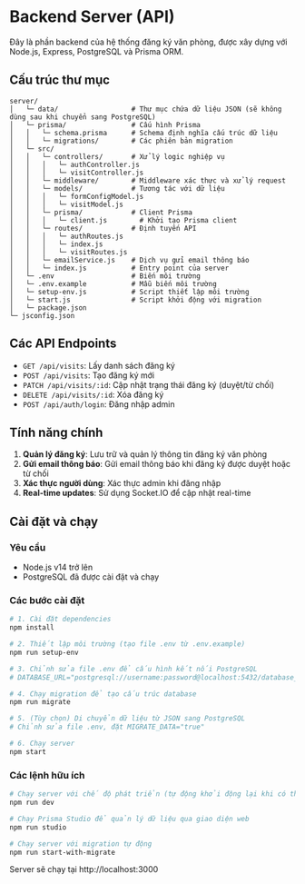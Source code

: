 # Backend Server (API)

Đây là phần backend của hệ thống đăng ký văn phòng, được xây dựng với Node.js, Express, PostgreSQL và Prisma ORM.

## Cấu trúc thư mục

```
server/
│   └─ data/                  # Thư mục chứa dữ liệu JSON (sẽ không dùng sau khi chuyển sang PostgreSQL)
│   └─ prisma/                # Cấu hình Prisma
│   │   └─ schema.prisma      # Schema định nghĩa cấu trúc dữ liệu
│   │   └─ migrations/        # Các phiên bản migration
│   └─ src/
│   │   └─ controllers/       # Xử lý logic nghiệp vụ
│   │   │   └─ authController.js
│   │   │   └─ visitController.js
│   │   └─ middleware/        # Middleware xác thực và xử lý request
│   │   └─ models/            # Tương tác với dữ liệu
│   │   │   └─ formConfigModel.js
│   │   │   └─ visitModel.js
│   │   └─ prisma/            # Client Prisma
│   │   │   └─ client.js        # Khởi tạo Prisma client
│   │   └─ routes/            # Định tuyến API
│   │   │   └─ authRoutes.js
│   │   │   └─ index.js
│   │   │   └─ visitRoutes.js
│   │   └─ emailService.js    # Dịch vụ gửi email thông báo
│   │   └─ index.js           # Entry point của server
│   └─ .env                   # Biến môi trường
│   └─ .env.example           # Mẫu biến môi trường
│   └─ setup-env.js           # Script thiết lập môi trường
│   └─ start.js               # Script khởi động với migration
│   └─ package.json
└─ jsconfig.json
```

## Các API Endpoints

- `GET /api/visits`: Lấy danh sách đăng ký
- `POST /api/visits`: Tạo đăng ký mới
- `PATCH /api/visits/:id`: Cập nhật trạng thái đăng ký (duyệt/từ chối)
- `DELETE /api/visits/:id`: Xóa đăng ký
- `POST /api/auth/login`: Đăng nhập admin

## Tính năng chính

1. **Quản lý đăng ký**: Lưu trữ và quản lý thông tin đăng ký văn phòng
2. **Gửi email thông báo**: Gửi email thông báo khi đăng ký được duyệt hoặc từ chối
3. **Xác thực người dùng**: Xác thực admin khi đăng nhập
4. **Real-time updates**: Sử dụng Socket.IO để cập nhật real-time

## Cài đặt và chạy

### Yêu cầu

- Node.js v14 trở lên
- PostgreSQL đã được cài đặt và chạy

### Các bước cài đặt

```bash
# 1. Cài đặt dependencies
npm install

# 2. Thiết lập môi trường (tạo file .env từ .env.example)
npm run setup-env

# 3. Chỉnh sửa file .env để cấu hình kết nối PostgreSQL
# DATABASE_URL="postgresql://username:password@localhost:5432/database_name?schema=public"

# 4. Chạy migration để tạo cấu trúc database
npm run migrate

# 5. (Tùy chọn) Di chuyển dữ liệu từ JSON sang PostgreSQL
# Chỉnh sửa file .env, đặt MIGRATE_DATA="true"

# 6. Chạy server
npm start
```

### Các lệnh hữu ích

```bash
# Chạy server với chế độ phát triển (tự động khởi động lại khi có thay đổi)
npm run dev

# Chạy Prisma Studio để quản lý dữ liệu qua giao diện web
npm run studio

# Chạy server với migration tự động
npm run start-with-migrate
```

Server sẽ chạy tại http://localhost:3000
